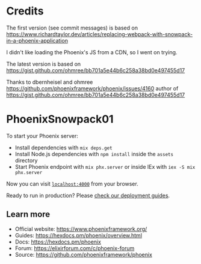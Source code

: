 
# Credits
The first version (see commit messages) is based on https://www.richardtaylor.dev/articles/replacing-webpack-with-snowpack-in-a-phoenix-application

I didn't like loading the Phoenix's JS from a CDN, so I went on trying.

The latest version is based on https://gist.github.com/ohmree/bb701a5e44b6c258a38bd0e497455d17

Thanks to dbernheisel and ohmree https://github.com/phoenixframework/phoenix/issues/4160
author of https://gist.github.com/ohmree/bb701a5e44b6c258a38bd0e497455d17

# PhoenixSnowpack01

To start your Phoenix server:

  * Install dependencies with `mix deps.get`
  * Install Node.js dependencies with `npm install` inside the `assets` directory
  * Start Phoenix endpoint with `mix phx.server` or inside IEx with `iex -S mix phx.server`

Now you can visit [`localhost:4000`](http://localhost:4000) from your browser.

Ready to run in production? Please [check our deployment guides](https://hexdocs.pm/phoenix/deployment.html).

## Learn more

  * Official website: https://www.phoenixframework.org/
  * Guides: https://hexdocs.pm/phoenix/overview.html
  * Docs: https://hexdocs.pm/phoenix
  * Forum: https://elixirforum.com/c/phoenix-forum
  * Source: https://github.com/phoenixframework/phoenix

